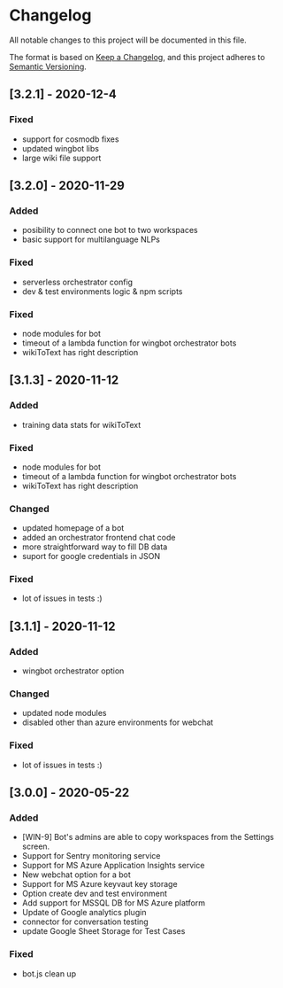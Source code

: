 # Changelog
All notable changes to this project will be documented in this file.

The format is based on [Keep a Changelog](https://keepachangelog.com/en/1.0.0/),
and this project adheres to [Semantic Versioning](https://semver.org/spec/v2.0.0.html).

## [3.2.1] - 2020-12-4
### Fixed
- support for cosmodb fixes
- updated wingbot libs
- large wiki file support

## [3.2.0] - 2020-11-29

### Added
- posibility to connect one bot to two workspaces
- basic support for multilanguage NLPs

### Fixed
- serverless orchestrator config
- dev & test environments logic & npm scripts

### Fixed
- node modules for bot
- timeout of a lambda function for wingbot orchestrator bots
- wikiToText has right description


## [3.1.3] - 2020-11-12

### Added
- training data stats for wikiToText
### Fixed
- node modules for bot
- timeout of a lambda function for wingbot orchestrator bots
- wikiToText has right description

### Changed
- updated homepage of a bot
- added an orchestrator frontend chat code
- more straightforward way to fill DB data
- suport for google credentials in JSON

### Fixed
- lot of issues in tests :)

## [3.1.1] - 2020-11-12

### Added
- wingbot orchestrator option

### Changed
- updated node modules
- disabled other than azure environments for webchat

### Fixed
- lot of issues in tests :)

## [3.0.0] - 2020-05-22
### Added
- [WIN-9] Bot's admins are able to copy workspaces from the Settings screen.
- Support for Sentry monitoring service
- Support for MS Azure Application Insights service
- New webchat option for a bot
- Support for MS Azure keyvaut key storage
- Option create dev and test environment
- Add support for MSSQL DB for MS Azure platform
- Update of Google analytics plugin
- connector for conversation testing
- update Google Sheet Storage for Test Cases

### Fixed
- bot.js clean up